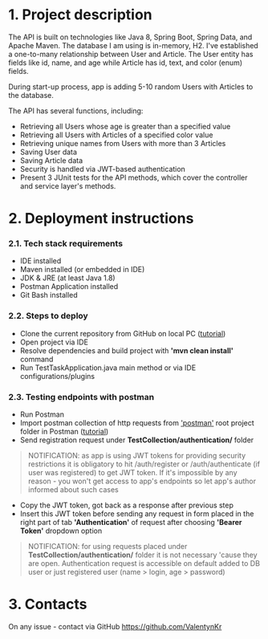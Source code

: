# 1. Project description

The API is built on technologies like Java 8, Spring Boot, Spring Data, and Apache Maven.
The database I am using is in-memory, H2. I've established a one-to-many relationship between User and Article. 
The User entity has fields like id, name, and age while Article has id, text, and color (enum) fields.

During start-up process, app is adding 5-10 random Users with Articles to the database. 

The API has several functions, including:
- Retrieving all Users whose age is greater than a specified value
- Retrieving all Users with Articles of a specified color value
- Retrieving unique names from Users with more than 3 Articles
- Saving User data
- Saving Article data
- Security is handled via JWT-based authentication
- Present 3 JUnit tests for the API methods, which cover the controller and service layer's methods.

# 2. Deployment instructions
### 2.1. Tech stack requirements
- IDE installed
- Maven installed (or embedded in IDE)
- JDK & JRE (at least Java 1.8)
- Postman Application installed
- Git Bash installed

### 2.2. Steps to deploy
- Clone the current repository from GitHub on local PC ([tutorial](https://docs.github.com/en/repositories/creating-and-managing-repositories/cloning-a-repository))
- Open project via IDE
- Resolve dependencies and build project with **'mvn clean install'** command
- Run TestTaskApplication.java main method or via IDE configurations/plugins

### 2.3. Testing endpoints with postman
- Run Postman
- Import postman collection of http requests from ['postman'](/postman/TestCollection.postman_collection.json) root project folder in Postman ([tutorial](https://learning.postman.com/docs/getting-started/importing-and-exporting-data/))
- Send registration request under **TestCollection/authentication/** folder

> NOTIFICATION: as app is using JWT tokens for providing security restrictions it is obligatory to hit /auth/register or /auth/authenticate (if user was registered) to get JWT token. If it's impossible by any reason - you won't get access to app's endpoints so let app's author informed about such cases

- Copy the JWT token, got back as a response after previous step
- Insert this JWT token before sending any request in form placed in the right part of tab **'Authentication'** of request after choosing **'Bearer Token'** dropdown option

> NOTIFICATION: for using requests placed under **TestCollection/authentication/** folder it is not necessary 'cause they are open. Authentication request is accessible on default added to DB user or just registered user (name > login, age > password)

# 3. Contacts
On any issue - contact via GitHub https://github.com/ValentynKr